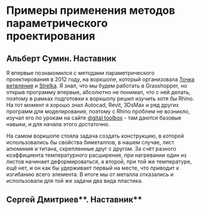 # Примеры применения методов параметрического проектирования

## **Альберт Сумин. Наставник**

Я впервые познакомился с методами параметрического проектирования в 2012 году, на воркшопе, который организовала [Точка ветвления](http://branchpoint.ru/about/) и [Strelka](https://strelka.com/ru). Я знал, что мы будем работать в Grasshopper, но открыв программу впервые, абсолютно не понимал, что с ней делать, поэтому в рамках подготовки к воркшопу решил изучить хотя бы Rhino. На тот момент я хорошо знал Autocad, Revit, 3DsMax и ряд других программ для моделирования, поэтому с Rhino проблем не возникло, изучал его по урокам на сайте [digital toolbox](http://digitaltoolbox.info/rhinoceros-basic/) - там даются базовые навыки, и для начала этого достаточно.

На самом воркшопе стояла задача создать конструкцию, в которой использовались бы свойства биметаллов, в нашем случае, лист алюминия и титана, скрепленные друг с другом. За счёт разного коэффициента температурного расширения, при нагревании один из листов начинает деформироваться, а второй, при той же температуре, ещё нет, и он как бы удерживает первый на месте, что приводит к изгибанию всего элемента. В итоге мы от металла отказались и использовали для той же задачи два вида пластика.

## Сергей Дмитриев**. Наставник**

